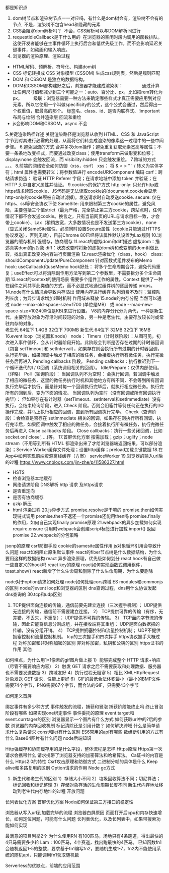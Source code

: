 
都是知识点

1. dom树节点和渲染树节点一一对应吗，有什么是dom树会有，渲染树不会有的节点 
  不是，渲染树不包含head和隐藏的元素
2. CSS会阻塞dom解析吗？ 
  不会，CSS解析可以与DOM解析同进行
3. requestIdleCallback是干什么用的 
  在浏览器的空闲时段内调用的函数排队。这使开发者能够在主事件循环上执行后台和低优先级工作，而不会影响延迟关键事件，如动画和输入响应。
4. 浏览器的渲染原理、渲染过程
* HTML解码、预解析、符号化、构建dom树
* CSS 标记转换成 CSS 对象模型 (CSSOM) 生成css规则表，然后是规则匹配
* DOM 和 CSSOM 是独立的数据结构。
* DOM和CSSOM都构建好之后，浏览器才能建成渲染树： 
　　　　通过计算让任何尺寸值都减少到三个可能之一：auto、百分比、px，比如把rem转化为px。
　　   级联：浏览器需要一种方法来确定哪些样式才真正需要应用到对应元素，所以它使用一个叫做specificity的公式，这个公式会通过，然后得出一个权重值，取最高的那个。
          标签名、class、id、是否内联样式、!important
      布局与绘制
      合并渲染层
      回流和重绘
* js会影响DOM和CSSOM，async 不会

5.关键渲染路径详述
  关键渲染路径是浏览器从收到 HTML、CSS 和 JavaScript 字节到对其进行必需的处理，从而将它们转变成渲染的像素这一过程中的一些中间步骤。
6.避免回流的方式
  合并多次dom操作；避免重复获取元素宽高等属性；不要一条条地改变样式，而要通过改变class；使用transform来做形变和位移；display:none 会触发回流，而 visibility:hidden 只会触发重绘。
7.跨域的方式
  。。。
8.前端的网络安全如何防御（xss，csrf）
  xss： 将 & < > " ' / 转义为实体字符；html 属性也需要转义；将参数值进行 encodeURIComponent 编码
  csrf：跨站请求伪造： 验证 HTTP Referer 字段；在请求地址中添加 token 并验证；在 HTTP 头中自定义属性并验证。
9.cookies的保护方式
  http-only: 只允许http或https请求读取cookie、JS代码是无法读取cookie的(document.cookie会显示http-only的cookie项被自动过滤掉)。发送请求时自动发送cookie.
  secure: 仅在https、ssl等安全协议下使
  SameSite: 用来限制第三方cookie的属性，避免风险，主要包括三个值strict（最为严格，完全禁止第三方cookie，跨站点时，任何情况下都不会发送cookie。换言之，只有当前网页的URL与请求目标一致，才会带上cookie）、Lax（稍稍放宽，大多数情况也是不发送第三方cookie）、none（显式关闭SameSite属性，必须同时设置Secure属性（cookie只能通过HTTPS协议发送），否则无效），目前Chrome 80已经将该属性默认设置为Lax规则
10.浏览器的缓存机制
  强缓存，协商缓存
11.react的虚拟dom和diff描述
  虚拟dom：描述真实dom的js对象
  diff：状态改变时将新的虚拟dom树和改变前的dom树做比较，找出真正改变的内容进行页面渲染
12.react渲染优化（class，hook）
  class: shouldComponentUpdate/PureComponent
  针对函数式组件发布的Memo
  hook: useCallback和useMemo
  hook好处： 将多个生命周期合并，避免代码重复；useEffect可以将消除副作用方法写到第二个参数里，不需要拆分多个生命周期
13.react的context的使用场景
  需要多个组件工作的属性。Context 提供了一种在组件之间共享此类值的方式，而不必显式地通过组件树的逐层传递 props。
14.node有什么情况会导致内存溢出
  使用内存进行缓存
  队列消费不及时；监控队列长度；为异步请求增加超时机制
  作用域未释放
15.node的内存分配
  当然可以通过 node --max-old-space-size=1700 (单位是MB） 或 node --max-new-space-size=1024(单位是KB)来进行设置。
  V8的内存分代分为两代，一种是新生代，主要存放对象为存活时间较短的对象，另一种是老生代，主要存放较长时或常驻内存的对象。  
  老生代 64位下 1.4GB 32位下 700MB
  新生代 64位下 32MB 32位下 16MB
16.event loop（浏览器和node）
node：
Timers（计时器阶段）：从图可见，初次进入事件循环，会从计时器阶段开始。此阶段会判断是否存在过期的计时器回调（包含 setTimeout 和 setInterval），如果存在则会执行所有过期的计时器回调，执行完毕后，如果回调中触发了相应的微任务，会接着执行所有微任务，执行完微任务后再进入 Pending callbacks 阶段。
Pending callbacks：执行推迟到下一个循环迭代的I / O回调（系统调用相关的回调）。
Idle/Prepare：仅供内部使用。（详略）
Poll（轮询阶段）：
当回调队列不为空时：
会执行回调，若回调中触发了相应的微任务，这里的微任务执行时机和其他地方有所不同，不会等到所有回调执行完毕后才执行，而是针对每一个回调执行完毕后，就执行相应微任务。执行完所有的回到后，变为下面的情况。
当回调队列为空时（没有回调或所有回调执行完毕）：
但如果存在有计时器（setTimeout、setInterval和setImmediate）没有执行，会结束轮询阶段，进入 Check 阶段。否则会阻塞并等待任何正在执行的I/O操作完成，并马上执行相应的回调，直到所有回调执行完毕。
Check（查询阶段）：会检查是否存在 setImmediate 相关的回调，如果存在则执行所有回调，执行完毕后，如果回调中触发了相应的微任务，会接着执行所有微任务，执行完微任务后再进入 Close callbacks 阶段。
Close callbacks：执行一些关闭回调，比如 socket.on('close', ...)等。
17.首屏优化方案
按需加载；gzip；uglify；node stream（不用等到所有 HTML 都渲染出来了才给浏览器端返回结果，可以部分渲染）；Service Worker缓存文件处理；设置http缓存；preload加载关键数据
18.在App中如何实现前端资源离线缓存（方案）
serviceWorker
19.浏览器的输入url后的过程
https://www.cnblogs.com/jin-zhe/p/11586327.html 
* HSTS
* 检查浏览器本地缓存
* 网络请求阶段 DNS解析 http 请求 及https请求
* 是否重定向
* 是否有协商缓存
* gzip 解压
* html 渲染过程
20.js异步方式
promise.resolve是干嘛的
promise.then如何实现链式调用
promise.then不返还一个promise还能用then吗
promise.finally的作用，如何自己实现finally
promise原理
21.webpack的异步加载如何实现
require.ensure 引用时webpack会创建script标签进行加载 
import() 返回promise
22.webpack的分包策略

jsonp的原理
csrf防御手段
cookie的samesite属性作用
js对象循环引用会导致什么问题
react如何阻止原生默认事件
react的fiber节点树是什么数据结构，为什么要用这样的数据结构
react 异步渲染原理，优先级如何划分
react hook有自己做一些自定义的hook吗
react key的原理
react如何实现函数式调用组件，toast.show()
react新增了什么生命周和删除了什么生命周期，为什么要删除


node对于option请求如何处理
node如何处理cors跨域
ES modules和commonjs的区别
node的event loop和浏览器的区别
dns查询过程，dns用什么协议发起dns查询的
30.tcp和udp区别
1)  TCP提供面向连接的传输，通信前要先建立连接（三次握手机制）； UDP提供无连接的传输，通信前不需要建立连接。
2） TCP提供可靠的传输（有序，无差错，不丢失，不重复）； UDP提供不可靠的传输。
3） TCP面向字节流的传输，因此它能将信息分割成组，并在接收端将其重组； UDP是面向数据报的传输，没有分组开销。
4） TCP提供拥塞控制和流量控制机制； UDP不提供拥塞控制和流量控制机制。
tcp的三次握手和四次挥手
https协议握手大概过程
对称加密和非对称加密的区别
非对称加密，私钥和公钥的区别
https证书的作用
其他

如何埋点，为什么用1*1像素的gif图片做上报
1）能够完成整个 HTTP 请求+响应（尽管不需要响应内容）
2）触发 GET 请求之后不需要获取和处理数据、服务器也不需要发送数据
3）跨域友好
4）执行过程无阻塞
5）相比 XMLHttpRequest 对象发送 GET 请求，性能上更好
6）GIF的最低合法体积最小（最小的BMP文件需要74个字节，PNG需要67个字节，而合法的GIF，只需要43个字节

如何定义首屏

绑定事件有多少种方式
事件触发的流程，捕获和冒泡
捕获阶段能终止吗
终止冒泡阶段有哪些
如果实现one绑定事件
事件委托的原理
event.target和event.currtager的区别
浏览器显示一个图片有什么方式
如何获取url中的?后的参数
浏览器的内存回收机制 标记清除还是引用计数？
如何解决跨域
什么是简单请求什么复杂请求
const和let有什么区别
ES6常用的api有哪些
数组断引用的方式有什么
Base64图片有什么问题
node后端知识

Http强缓存和协商缓存用的是什么字段，整体流程是怎样
Https原理
Https第一次请求会携带什么
请求携带了浏览器支持的加密算法和哈希算法。
Ca证书的内容是什么
Https2.0的特性
Csrf攻击原理和防御方式
二进制分帧的具体是什么
Keep alive和多路复用的区别
Option请求的作用
Node gc方式
1. 新生代和老生代的区别
  1）存储大小不同
  2）垃圾回收算法不同；切尼算法；标记回收和标记整理
  3）存储对象存活的生命周期长度不同
新生代内存地址移动到老生代内存地址的过程
开放问题

长列表优化方案
首屏优化方案
Node如何保证第三方接口的稳定性


浏览器从写入url到加载完毕的流程
浏览器白屏原因
页面打开后cpu和内存快速增长，如何定位问题，可能有什么问题
长列表优化，以及长列表中，如果带搜索功能如何实现

最满意的项目列举2个
为什么使用RN
有100匹马，场地只有4条跑道，得出最快的4只马需要多少轮 Lam：100匹马，4个赛道，找出跑最快的4匹马。
已知函数fn1会随机返回1-5的整数，要求基于fn1编写fn2，要随机生成1-7，fn2内不能使用系统的随机api，只能调用fn1获取随机数


Serverless的优缺点，前端的应用范围

